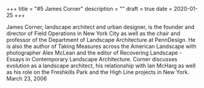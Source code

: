 +++
title = "#5 James Corner"
description = ""
draft = true
date = 2020-01-25
+++

James Corner, landscape architect and urban designer, is the founder and director of Field Operations in New York City as well as the chair and professor of the Department of Landscape Architecture at PennDesign. He is also the author of Taking Measures across the American Landscape with photographer Alex McLean and the editor of Recovering Landscape - Essays in Contemporary Landscape Architecture. Corner discusses evolution as a landscape architect, his relationship with Ian McHarg as well as his role on the Freshkills Park and the High Line projects in New York. March 23, 2006
